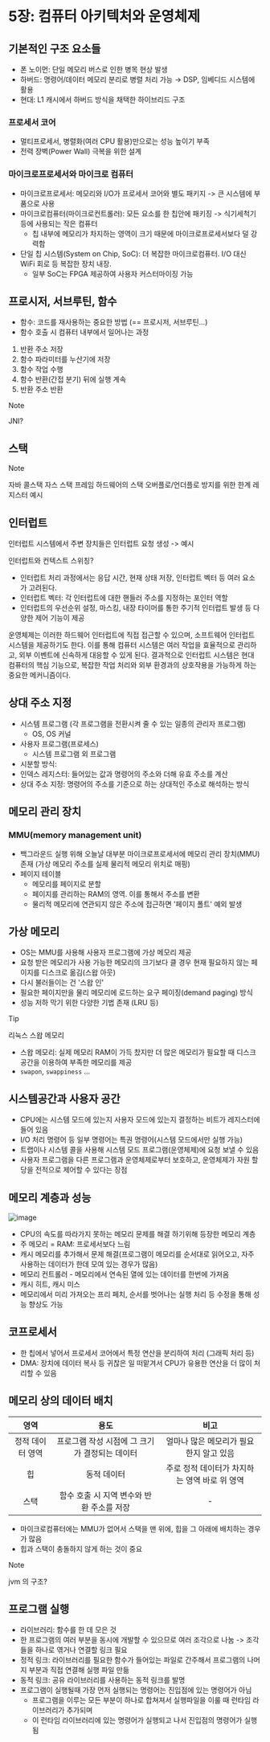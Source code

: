 # 5장: 컴퓨터 아키텍처와 운영체제

## 기본적인 구조 요소들

- 폰 노이먼: 단일 메모리 버스로 인한 병목 현상 발생
- 하버드: 명령어/데이터 메모리 분리로 병렬 처리 가능 → DSP, 임베디드 시스템에 활용
- 현대: L1 캐시에서 하버드 방식을 채택한 하이브리드 구조

### 프로세서 코어

- 멀티프로세서, 병렬화(여러 CPU 활용)만으로는 성능 높이기 부족
- 전력 장벽(Power Wall) 극복을 위한 설계


### 마이크로프로세서와 마이크로 컴퓨터

- 마이크로프로세서: 메모리와 I/O가 프로세서 코어와 별도 패키지 -> 큰 시스템에 부품으로 사용
- 마이크로컴퓨터(마이크로컨트롤러): 모든 요소를 한 칩안에 패키징 -> 식기세척기 등에 사용되는 작은 컴퓨터
  - 칩 내부에 메모리가 차지하는 영역이 크기 때문에 마이크로프로세서보다 덜 강력함
- 단일 칩 시스템(System on Chip, SoC): 더 복잡한 마이크로컴퓨터. I/O 대신 WiFi 회로 등 복잡한 장치 내장.
  - 일부 SoC는 FPGA 제공하여 사용자 커스터마이징 가능

## 프로시저, 서브루틴, 함수

- 함수: 코드를 재사용하는 중요한 방법 (== 프로시저, 서브루틴...)
- 함수 호출 시 컴퓨터 내부에서 일어나는 과정
1. 반환 주소 저장
2. 함수 파라미터를 누산기에 저장
3. 함수 작업 수행
4. 함수 반환(간접 분기) 뒤에 실행 계속
5. 반환 주소 반환

> [!NOTE]
> JNI?

## 스택

> [!NOTE]
> 자바 콜스택
> 자스 스택 프레임
> 하드웨어의 스택 오버플로/언더플로 방지를 위한 한계 레지스터 예시



## 인터럽트

인터럽트 시스템에서 주변 장치들은 인터럽트 요청 생성 -> 예시

인터럽트와 컨텍스트 스위칭?

- 인터럽트 처리 과정에서는 응답 시간, 현재 상태 저장, 인터럽트 벡터 등 여러 요소가 고려된다.
- 인터럽트 벡터: 각 인터럽트에 대한 핸들러 주소를 지정하는 포인터 역할
- 인터럽트의 우선순위 설정, 마스킹, 내장 타이머를 통한 주기적 인터럽트 발생 등 다양한 제어 기능이 제공

운영체제는 이러한 하드웨어 인터럽트에 직접 접근할 수 있으며, 소프트웨어 인터럽트 시스템을 제공하기도 한다.
이를 통해 컴퓨터 시스템은 여러 작업을 효율적으로 관리하고, 외부 이벤트에 신속하게 대응할 수 있게 된다. 결과적으로 인터럽트 시스템은 현대 컴퓨터의 핵심 기능으로, 복잡한 작업 처리와 외부 환경과의 상호작용을 가능하게 하는 중요한 메커니즘이다.

## 상대 주소 지정

- 시스템 프로그램 (각 프로그램을 전환시켜 줄 수 있는 일종의 관리자 프로그램)
  - OS, OS 커널
- 사용자 프로그램(프로세스)
  - 시스템 프로그램 외 프로그램
- 시분할 방식: 
- 인덱스 레지스터: 들어있는 값과 명령어의 주소와 더해 유효 주소를 계산
- 상대 주소 지정: 명령어의 주소를 기준으로 하는 상대적인 주소로 해석하는 방식


## 메모리 관리 장치

### MMU(memory management unit)

- 백그라운드 실행 위해 오늘날 대부분 마이크로프로세서에 메모리 관리 장치(MMU)존재 (가상 메모리 주소를 실제 물리적 메모리 위치로 매핑)
- 페이지 테이블
  - 메모리를 페이지로 분할
  - 페이지를 관리하는 RAM의 영역. 이를 통해서 주소를 변환
  - 물리적 메모리에 연관되지 않은 주소에 접근하면 '페이지 폴트' 예외 발생


## 가상 메모리

- OS는 MMU를 사용해 사용자 프로그램에 가상 메모리 제공
- 요청 받은 메모리가 사용 가능한 메모리의 크기보다 클 경우 현재 필요하지 않는 페이지를 디스크로 옮김(스왑 아웃)
- 다시 불러들이는 건 '스왑 인'
- 필요한 페이지만을 물리 메모리에 로드하는 요구 페이징(demand paging) 방식
- 성능 저하 막기 위한 다양한 기법 존재 (LRU 등)

> [!TIP]
> 리눅스 스왑 메모리
> - 스왑 메모리: 실제 메모리 RAM이 가득 찼지만 더 많은 메모리가 필요할 때 디스크 공간을 이용하여 부족한 메모리를 제공
> - `swapon`, `swappiness` ...


## 시스템공간과 사용자 공간

- CPU에는 시스템 모드에 있는지 사용자 모드에 있는지 결정하는 비트가 레지스터에 들어 있음
- I/O 처리 명령어 등 일부 명령어는 특권 명령어(시스템 모드에서만 실행 가능)
- 트랩이나 시스템 콜을 사용해 시스템 모드 프로그램(운영체제)에 요청 보낼 수 있음
- 사용자 프로그램을 다른 프로그램과 운영체제로부터 보호하고, 운영체제가 자원 할당을 전적으로 제어할 수 있다는 장점


## 메모리 계층과 성능

![image](https://github.com/user-attachments/assets/a50a0018-bb64-4a52-8a10-9f4568620eed)


- CPU의 속도를 따라가지 못하는 메모리 문제를 해결 하기위해 등장한 메모리 계층
- 주 메모리 = RAM: 프로세서보다 느림
- 캐시 메모리를 추가해서 문제 해결(프로그램이 메모리를 순서대로 읽어오고, 자주 사용하는 데이터가 한데 모여 있는 경우가 많음)
- 메모리 컨트롤러 - 메모리에서 연속된 열에 있는 데이터를 한번에 가져옴
- 캐시 히트, 캐시 미스
- 메모리에서 미리 가져오는 프리 페치, 순서를 벗어나는 실행 처리 등 수정을 통해 성능 향상도 가능


## 코프로세서

- 한 칩에서 넣어서 프로세서 코어에서 특정 연산을 분리하여 처리 (그래픽 처리 등)
- DMA: 장치에 데이터 복사 등 귀찮은 일 떠맡겨서 CPU가 유용한 연산을 더 많이 처리할 수 있음


## 메모리 상의 데이터 배치

| 영역 | 용도 | 비고 |
|:--:|:--:|:--:|
| 정적 데이터 영역|프로그램 작성 시점에 그 크기가 결정되는 데이터| 얼마나 많은 메모리가 필요한지 알고 있음|
| 힙 | 동적 데이터 | 주로 정적 데이터가 차지하는 영역 바로 위 영역|
|스택 | 함수 호출 시 지역 변수와 반환 주소를 저장| - |

- 마이크로컴퓨터에는 MMU가 없어서 스택을 맨 위에, 힙을 그 아래에 배치하는 경우가 많음
- 힙과 스택이 충돌하지 않게 하는 것이 중요

> [!NOTE]
> jvm 의 구조?


## 프로그램 실행

- 라이브러리: 함수를 한 데 모은 것
- 한 프로그램의 여러 부분을 동시에 개발할 수 있으므로 여러 조각으로 나눔 -> 조각들을 하나로 엮거나 연결할 링크 필요
- 정적 링크: 라이브러리를 필요한 함수가 들어있는 파일로 간주해서 프로그램의 나머지 부분과 직접 연결해 실행 파일 만듦
- 동적 링크: 공유 라이브러리를 사용하는 동적 링크를 발명
- 프로그램이 실행될때 가장 먼저 실행되는 명령어는 진입점에 있는 명령어가 아님
  - 프로그램을 이루는 모든 부분이 하나로 합쳐져서 실행파일을 이룰 때 런타임 라이브러리가 추가되며
  - 이 런타임 라이브러리에 있는 명령어가 실행되고 나서 진입점의 명령어가 실행됨



